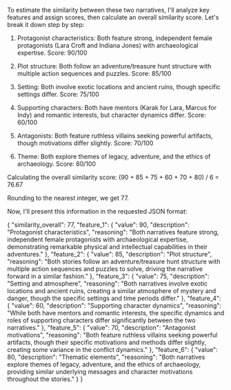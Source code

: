 To estimate the similarity between these two narratives, I'll analyze key features and assign scores, then calculate an overall similarity score. Let's break it down step by step:

1. Protagonist characteristics:
Both feature strong, independent female protagonists (Lara Croft and Indiana Jones) with archaeological expertise. 
Score: 90/100

2. Plot structure:
Both follow an adventure/treasure hunt structure with multiple action sequences and puzzles.
Score: 85/100

3. Setting:
Both involve exotic locations and ancient ruins, though specific settings differ.
Score: 75/100

4. Supporting characters:
Both have mentors (Karak for Lara, Marcus for Indy) and romantic interests, but character dynamics differ.
Score: 60/100

5. Antagonists:
Both feature ruthless villains seeking powerful artifacts, though motivations differ slightly.
Score: 70/100

6. Theme:
Both explore themes of legacy, adventure, and the ethics of archaeology.
Score: 80/100

Calculating the overall similarity score:
(90 + 85 + 75 + 60 + 70 + 80) / 6 = 76.67

Rounding to the nearest integer, we get 77.

Now, I'll present this information in the requested JSON format:

{
    "similarity_overall": 77,
    "feature_1": {
        "value": 90,
        "description": "Protagonist characteristics",
        "reasoning": "Both narratives feature strong, independent female protagonists with archaeological expertise, demonstrating remarkable physical and intellectual capabilities in their adventures."
    },
    "feature_2": {
        "value": 85,
        "description": "Plot structure",
        "reasoning": "Both stories follow an adventure/treasure hunt structure with multiple action sequences and puzzles to solve, driving the narrative forward in a similar fashion."
    },
    "feature_3": {
        "value": 75,
        "description": "Setting and atmosphere",
        "reasoning": "Both narratives involve exotic locations and ancient ruins, creating a similar atmosphere of mystery and danger, though the specific settings and time periods differ."
    },
    "feature_4": {
        "value": 60,
        "description": "Supporting character dynamics",
        "reasoning": "While both have mentors and romantic interests, the specific dynamics and roles of supporting characters differ significantly between the two narratives."
    },
    "feature_5": {
        "value": 70,
        "description": "Antagonist motivations",
        "reasoning": "Both feature ruthless villains seeking powerful artifacts, though their specific motivations and methods differ slightly, creating some variance in the conflict dynamics."
    },
    "feature_6": {
        "value": 80,
        "description": "Thematic elements",
        "reasoning": "Both narratives explore themes of legacy, adventure, and the ethics of archaeology, providing similar underlying messages and character motivations throughout the stories."
    }
}
